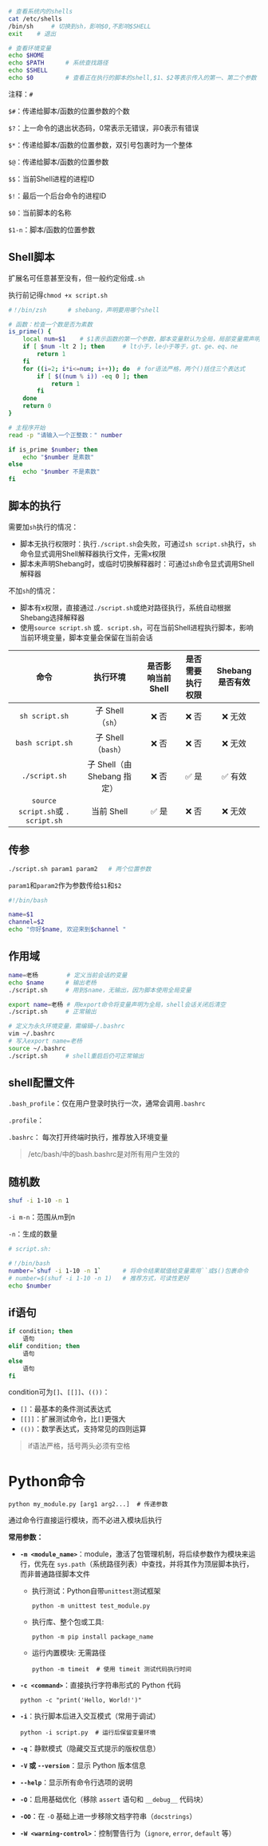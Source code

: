 ```bash
# 查看系统内的shells
cat /etc/shells
/bin/sh		# 切换到sh，影响$0,不影响$SHELL
exit	# 退出

# 查看环境变量
echo $HOME
echo $PATH		# 系统查找路径
echo $SHELL
echo $0			# 查看正在执行的脚本的shell,$1、$2等表示传入的第一、第二个参数
```

注释：`#`

`$#`：传递给脚本/函数的位置参数的个数

`$?`：上一命令的退出状态码，0常表示无错误，非0表示有错误

`$*`：传递给脚本/函数的位置参数，双引号包裹时为一个整体

`$@`：传递给脚本/函数的位置参数

`$$`：当前Shell进程的进程ID

`$!`：最后一个后台命令的进程ID

`$0`：当前脚本的名称

`$1-n`：脚本/函数的位置参数

## Shell脚本

扩展名可任意甚至没有，但一般约定俗成`.sh`

执行前记得`chmod +x script.sh`

```bash
#！/bin/zsh 		# shebang，声明要用哪个shell

# 函数：检查一个数是否为素数
is_prime() {
	local num=$1	# $1表示函数的第一个参数，脚本变量默认为全局，局部变量需声明local
	if [ $num -lt 2 ]; then		# lt小于，le小于等于，gt、ge、eq、ne
		return 1	
	fi
	for ((i=2; i*i<=num; i++)); do	# for语法严格，两个()括住三个表达式
		if [ $((num % i)) -eq 0 ]; then
			return 1
		fi
	done
	return 0
}

# 主程序开始
read -p "请输入一个正整数：" number

if is_prime $number; then
	echo "$number 是素数"
else
	echo "$number 不是素数"
fi
```



## 脚本的执行

需要加`sh`执行的情况：

- 脚本无执行权限时：执行`./script.sh`会失败，可通过`sh script.sh`执行，`sh`命令显式调用Shell解释器执行文件，无需x权限
- 脚本未声明Shebang时，或临时切换解释器时：可通过`sh`命令显式调用Shell解释器

不加`sh`的情况：

- 脚本有x权限，直接通过`./script.sh`或绝对路径执行，系统自动根据Shebang选择解释器
- 使用`source script.sh` 或`. script.sh`，可在当前Shell进程执行脚本，影响当前环境变量，脚本变量会保留在当前会话

|              **命令**              |        **执行环境**         | **是否影响当前 Shell** | **是否需要执行权限** | **Shebang 是否有效** |
| :--------------------------------: | :-------------------------: | :--------------------: | :------------------: | :------------------: |
|           `sh script.sh`           |      子 Shell（`sh`）       |          ❌ 否          |         ❌ 否         |        ❌ 无效        |
|          `bash script.sh`          |     子 Shell（`bash`）      |          ❌ 否          |         ❌ 否         |        ❌ 无效        |
|           `./script.sh`            | 子 Shell（由 Shebang 指定） |          ❌ 否          |         ✅ 是         |        ✅ 有效        |
| `source script.sh`或 `. script.sh` |         当前 Shell          |          ✅ 是          |         ❌ 否         |        ❌ 无效        |

## 传参

```bash
./script.sh param1 param2	# 两个位置参数
```

`param1`和`param2`作为参数传给`$1`和`$2`

```bash
#!/bin/bash

name=$1
channel=$2
echo "你好$name, 欢迎来到$channel "
```

## 作用域

```bash
name=老杨		   # 定义当前会话的变量
echo $name		# 输出老杨
./script.sh 	# 用到$name，无输出，因为脚本使用全局变量

export name=老杨 # 用export命令将变量声明为全局，shell会话关闭后清空
./script.sh		# 正常输出

# 定义为永久环境变量，需编辑~/.bashrc
vim ~/.bashrc
# 写入export name=老杨
source ~/.bashrc
./script.sh		# shell重启后仍可正常输出
```



## shell配置文件

`.bash_profile`：仅在用户登录时执行一次，通常会调用`.bashrc`

`.profile`：

`.bashrc`： 每次打开终端时执行，推荐放入环境变量

> /etc/bash/中的bash.bashrc是对所有用户生效的



## 随机数

```bash
shuf -i 1-10 -n 1
```

`-i m-n`：范围从m到n

`-n`：生成的数量

```bash
# script.sh:

#！/bin/bash
number=`shuf -i 1-10 -n 1`		# 将命令结果赋值给变量需用``或$()包裹命令
# number=$(shuf -i 1-10 -n 1) 	# 推荐方式，可读性更好
echo $number
```

## if语句

```bash
if condition; then
	语句
elif condition; then
	语句
else
	语句
fi
```

condition可为`[]`、`[[]]`、`(())`：

- `[]`：最基本的条件测试表达式
- `[[]]`：扩展测试命令，比`[]`更强大
- `(())`：数学表达式，支持常见的四则运算

> if语法严格，括号两头必须有空格



# Python命令

```shell
python my_module.py [arg1 arg2...] 	# 传递参数
```

通过命令行直接运行模块，而不必进入模块后执行

**常用参数：**

- **`-m <module_name>`**：module，激活了包管理机制，将后续参数作为模块来运行，优先在 `sys.path`（系统路径列表）中查找，并将其作为顶层脚本执行，而非普通路径脚本文件

    - 执行测试：Python自带`unittest`​测试框架

        ```shell
        python -m unittest test_module.py
        ```

    - 执行库、整个包或工具: 

        ```shell
        python -m pip install package_name
        ```

    - 运行内置模块: 无需路径

        ```shell
        python -m timeit  # 使用 timeit 测试代码执行时间
        ```

- **`-c <command>`**：直接执行字符串形式的 Python 代码

    ```shell
    python -c "print('Hello, World!')"
    ```

- **`-i`**：执行脚本后进入交互模式（常用于调试）

    ```shell
    python -i script.py  # 运行后保留变量环境
    ```

- **`-q`**：静默模式（隐藏交互式提示的版权信息）

- **`-V` 或 `--version`**：显示 Python 版本信息

- **`--help`**：显示所有命令行选项的说明

- **`-O`**：启用基础优化（移除 `assert` 语句和 `__debug__` 代码块）

- **`-OO`**：在 `-O` 基础上进一步移除文档字符串（`docstrings`）

- **`-W <warning-control>`**：控制警告行为（`ignore`, `error`, `default` 等）





